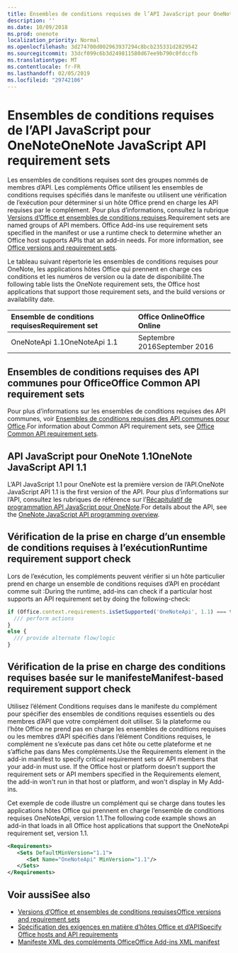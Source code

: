 ```yaml
---
title: Ensembles de conditions requises de l’API JavaScript pour OneNote
description: ''
ms.date: 10/09/2018
ms.prod: onenote
localization_priority: Normal
ms.openlocfilehash: 3d274700d002963937294c8bcb235331d2829542
ms.sourcegitcommit: 33dcf099c6b3d249811580d67ee9b790c0fdccfb
ms.translationtype: MT
ms.contentlocale: fr-FR
ms.lasthandoff: 02/05/2019
ms.locfileid: "29742106"
---
```

# <a name="onenote-javascript-api-requirement-sets"></a><span data-ttu-id="045e7-102">Ensembles de conditions requises de l’API JavaScript pour OneNote</span><span class="sxs-lookup"><span data-stu-id="045e7-102">OneNote JavaScript API requirement sets</span></span>

<span data-ttu-id="045e7-p101">Les ensembles de conditions requises sont des groupes nommés de membres d’API. Les compléments Office utilisent les ensembles de conditions requises spécifiés dans le manifeste ou utilisent une vérification de l’exécution pour déterminer si un hôte Office prend en charge les API requises par le complément. Pour plus d’informations, consultez la rubrique [Versions d’Office et ensembles de conditions requises](https://docs.microsoft.com/office/dev/add-ins/develop/office-versions-and-requirement-sets).</span><span class="sxs-lookup"><span data-stu-id="045e7-p101">Requirement sets are named groups of API members. Office Add-ins use requirement sets specified in the manifest or use a runtime check to determine whether an Office host supports APIs that an add-in needs. For more information, see [Office versions and requirement sets](https://docs.microsoft.com/office/dev/add-ins/develop/office-versions-and-requirement-sets).</span></span>

<span data-ttu-id="045e7-106">Le tableau suivant répertorie les ensembles de conditions requises pour OneNote, les applications hôtes Office qui prennent en charge ces conditions et les numéros de version ou la date de disponibilité.</span><span class="sxs-lookup"><span data-stu-id="045e7-106">The following table lists the OneNote requirement sets, the Office host applications that support those requirement sets, and the build versions or availability date.</span></span>

|  <span data-ttu-id="045e7-107">Ensemble de conditions requises</span><span class="sxs-lookup"><span data-stu-id="045e7-107">Requirement set</span></span>  |  <span data-ttu-id="045e7-108">Office Online</span><span class="sxs-lookup"><span data-stu-id="045e7-108">Office Online</span></span> | 
|:-----|:-----|
| <span data-ttu-id="045e7-109">OneNoteApi 1.1</span><span class="sxs-lookup"><span data-stu-id="045e7-109">OneNoteApi 1.1</span></span>  | <span data-ttu-id="045e7-110">Septembre 2016</span><span class="sxs-lookup"><span data-stu-id="045e7-110">September 2016</span></span> |  

## <a name="office-common-api-requirement-sets"></a><span data-ttu-id="045e7-111">Ensembles de conditions requises des API communes pour Office</span><span class="sxs-lookup"><span data-stu-id="045e7-111">Office Common API requirement sets</span></span>

<span data-ttu-id="045e7-112">Pour plus d’informations sur les ensembles de conditions requises des API communes, voir [Ensembles de conditions requises des API communes pour Office](office-add-in-requirement-sets.md).</span><span class="sxs-lookup"><span data-stu-id="045e7-112">For information about Common API requirement sets, see [Office Common API requirement sets](office-add-in-requirement-sets.md).</span></span>

## <a name="onenote-javascript-api-11"></a><span data-ttu-id="045e7-113">API JavaScript pour OneNote 1.1</span><span class="sxs-lookup"><span data-stu-id="045e7-113">OneNote JavaScript API 1.1</span></span> 

<span data-ttu-id="045e7-114">L’API JavaScript 1.1 pour OneNote est la première version de l’API.</span><span class="sxs-lookup"><span data-stu-id="045e7-114">OneNote JavaScript API 1.1 is the first version of the API.</span></span> <span data-ttu-id="045e7-115">Pour plus d’informations sur l’API, consultez les rubriques de référence sur l’[Récapitulatif de programmation API JavaScript pour OneNote](https://docs.microsoft.com/office/dev/add-ins/onenote/onenote-add-ins-programming-overview).</span><span class="sxs-lookup"><span data-stu-id="045e7-115">For details about the API, see the [OneNote JavaScript API programming overview](https://docs.microsoft.com/office/dev/add-ins/onenote/onenote-add-ins-programming-overview).</span></span>

## <a name="runtime-requirement-support-check"></a><span data-ttu-id="045e7-116">Vérification de la prise en charge d’un ensemble de conditions requises à l’exécution</span><span class="sxs-lookup"><span data-stu-id="045e7-116">Runtime requirement support check</span></span>

<span data-ttu-id="045e7-117">Lors de l’exécution, les compléments peuvent vérifier si un hôte particulier prend en charge un ensemble de conditions requises d’API en procédant comme suit :</span><span class="sxs-lookup"><span data-stu-id="045e7-117">During the runtime, add-ins can check if a particular host supports an API requirement set by doing the following-check:</span></span> 

```js
if (Office.context.requirements.isSetSupported('OneNoteApi', 1.1) === true) {
  /// perform actions
}
else {
  /// provide alternate flow/logic
}
```

## <a name="manifest-based-requirement-support-check"></a><span data-ttu-id="045e7-118">Vérification de la prise en charge des conditions requises basée sur le manifeste</span><span class="sxs-lookup"><span data-stu-id="045e7-118">Manifest-based requirement support check</span></span>

<span data-ttu-id="045e7-p103">Utilisez l’élément Conditions requises dans le manifeste du complément pour spécifier des ensembles de conditions requises essentiels ou des membres d’API que votre complément doit utiliser. Si la plateforme ou l’hôte Office ne prend pas en charge les ensembles de conditions requises ou les membres d’API spécifiés dans l’élément Conditions requises, le complément ne s’exécute pas dans cet hôte ou cette plateforme et ne s’affiche pas dans Mes compléments.</span><span class="sxs-lookup"><span data-stu-id="045e7-p103">Use the Requirements element in the add-in manifest to specify critical requirement sets or API members that your add-in must use. If the Office host or platform doesn't support the requirement sets or API members specified in the Requirements element, the add-in won't run in that host or platform, and won't display in My Add-ins.</span></span>

<span data-ttu-id="045e7-121">Cet exemple de code illustre un complément qui se charge dans toutes les applications hôtes Office qui prennent en charge l’ensemble de conditions requises OneNoteApi, version 1.1.</span><span class="sxs-lookup"><span data-stu-id="045e7-121">The following code example shows an add-in that loads in all Office host applications that support the OneNoteApi requirement set, version 1.1.</span></span>

```xml
<Requirements>
   <Sets DefaultMinVersion="1.1">
      <Set Name="OneNoteApi" MinVersion="1.1"/>
   </Sets>
</Requirements>
```

## <a name="see-also"></a><span data-ttu-id="045e7-122">Voir aussi</span><span class="sxs-lookup"><span data-stu-id="045e7-122">See also</span></span>

- [<span data-ttu-id="045e7-123">Versions d’Office et ensembles de conditions requises</span><span class="sxs-lookup"><span data-stu-id="045e7-123">Office versions and requirement sets</span></span>](https://docs.microsoft.com/office/dev/add-ins/develop/office-versions-and-requirement-sets)
- [<span data-ttu-id="045e7-124">Spécification des exigences en matière d’hôtes Office et d’API</span><span class="sxs-lookup"><span data-stu-id="045e7-124">Specify Office hosts and API requirements</span></span>](https://docs.microsoft.com/office/dev/add-ins/develop/specify-office-hosts-and-api-requirements)
- [<span data-ttu-id="045e7-125">Manifeste XML des compléments Office</span><span class="sxs-lookup"><span data-stu-id="045e7-125">Office Add-ins XML manifest</span></span>](https://docs.microsoft.com/office/dev/add-ins/develop/add-in-manifests)
